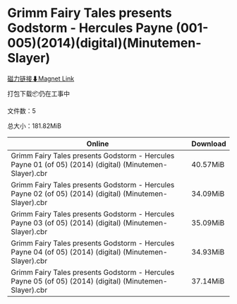 # Grimm Fairy Tales presents Godstorm - Hercules Payne (001-005)(2014)(digital)(Minutemen-Slayer)

[磁力链接⬇Magnet Link](magnet:?xt=urn:btih:d997ad67f5829ce1ba99d98fdabd4d85ad898a3e&dn=Grimm%20Fairy%20Tales%20presents%20Godstorm%20-%20Hercules%20Payne%20%28001-005%29%282014%29%28digital%29%28Minutemen-Slayer%29)

打包下载📦仍在工事中

文件数：5

总大小：181.82MiB

Online | Download
--- | ---
Grimm Fairy Tales presents Godstorm - Hercules Payne 01 (of 05) (2014) (digital) (Minutemen-Slayer).cbr | 40.57MiB
Grimm Fairy Tales presents Godstorm - Hercules Payne 02 (of 05) (2014) (digital) (Minutemen-Slayer).cbr | 34.09MiB
Grimm Fairy Tales presents Godstorm - Hercules Payne 03 (of 05) (2014) (digital) (Minutemen-Slayer).cbr | 35.09MiB
Grimm Fairy Tales presents Godstorm - Hercules Payne 04 (of 05) (2014) (digital) (Minutemen-Slayer).cbr | 34.93MiB
Grimm Fairy Tales presents Godstorm - Hercules Payne 05 (of 05) (2014) (digital) (Minutemen-Slayer).cbr | 37.14MiB